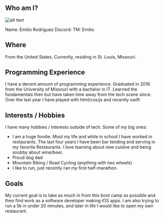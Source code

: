 ## Who am I?

![alt text](img/profilepic2.jpeg)

Name: Emilio Rodriguez
Discord: TM: Emilio

## Where
From the United States.  Currently, residing in St. Louis, Missouri.

## Programming Experience
I have a decent amount of programming experience.  Graduated in 2016 from 
the University of Missouri with a bachelor in IT. Learned the fundamentals 
then but have taken time away from the tech scene since.
Over the last year I have played with html/css/js and recently swift

## Interests / Hobbies
I have many hobbies / interests outside of tech.  Some of my big ones:  
* I am a huge foodie.  Most my life and while in school I have worked in restaurants. The last four years I have been bar
tending and serving in my favorite Restaurants. I love learning about new cuisine and being snobby about wine/beer.
* Proud dog dad
* Mountain Biking / Road Cycling (anything with two wheels)
* I like to run, just recently ran my first half-marathon.

## Goals
My current goal is to take as much in from this boot camp as possible and then find work as a software developer making iOS apps.
I am also trying to run a 5k in under 20 minutes, and later in life I would like to open my own restaurant.
